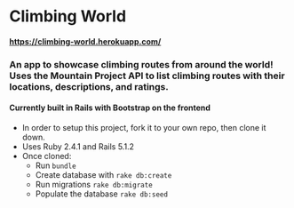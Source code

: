 # Climbing World
#### https://climbing-world.herokuapp.com/

### An app to showcase climbing routes from around the world! Uses the Mountain Project API to list climbing routes with their locations, descriptions, and ratings.
#### Currently built in Rails with Bootstrap on the frontend

* In order to setup this project, fork it to your own repo, then clone it down.
* Uses Ruby 2.4.1 and Rails 5.1.2
* Once cloned:
  * Run `bundle`
  * Create database with `rake db:create`
  * Run migrations `rake db:migrate`
  * Populate the database `rake db:seed`
